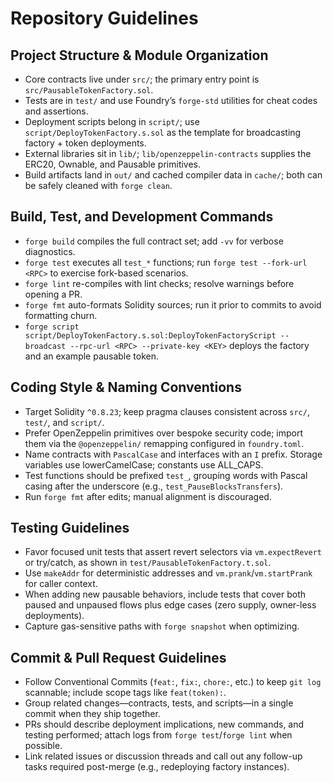 # Repository Guidelines

## Project Structure & Module Organization
- Core contracts live under `src/`; the primary entry point is `src/PausableTokenFactory.sol`.
- Tests are in `test/` and use Foundry’s `forge-std` utilities for cheat codes and assertions.
- Deployment scripts belong in `script/`; use `script/DeployTokenFactory.s.sol` as the template for broadcasting factory + token deployments.
- External libraries sit in `lib/`; `lib/openzeppelin-contracts` supplies the ERC20, Ownable, and Pausable primitives.
- Build artifacts land in `out/` and cached compiler data in `cache/`; both can be safely cleaned with `forge clean`.

## Build, Test, and Development Commands
- `forge build` compiles the full contract set; add `-vv` for verbose diagnostics.
- `forge test` executes all `test_*` functions; run `forge test --fork-url <RPC>` to exercise fork-based scenarios.
- `forge lint` re-compiles with lint checks; resolve warnings before opening a PR.
- `forge fmt` auto-formats Solidity sources; run it prior to commits to avoid formatting churn.
- `forge script script/DeployTokenFactory.s.sol:DeployTokenFactoryScript --broadcast --rpc-url <RPC> --private-key <KEY>` deploys the factory and an example pausable token.

## Coding Style & Naming Conventions
- Target Solidity `^0.8.23`; keep pragma clauses consistent across `src/`, `test/`, and `script/`.
- Prefer OpenZeppelin primitives over bespoke security code; import them via the `@openzeppelin/` remapping configured in `foundry.toml`.
- Name contracts with `PascalCase` and interfaces with an `I` prefix. Storage variables use lowerCamelCase; constants use ALL_CAPS.
- Test functions should be prefixed `test_`, grouping words with Pascal casing after the underscore (e.g., `test_PauseBlocksTransfers`).
- Run `forge fmt` after edits; manual alignment is discouraged.

## Testing Guidelines
- Favor focused unit tests that assert revert selectors via `vm.expectRevert` or try/catch, as shown in `test/PausableTokenFactory.t.sol`.
- Use `makeAddr` for deterministic addresses and `vm.prank`/`vm.startPrank` for caller context.
- When adding new pausable behaviors, include tests that cover both paused and unpaused flows plus edge cases (zero supply, owner-less deployments).
- Capture gas-sensitive paths with `forge snapshot` when optimizing.

## Commit & Pull Request Guidelines
- Follow Conventional Commits (`feat:`, `fix:`, `chore:`, etc.) to keep `git log` scannable; include scope tags like `feat(token):`.
- Group related changes—contracts, tests, and scripts—in a single commit when they ship together.
- PRs should describe deployment implications, new commands, and testing performed; attach logs from `forge test`/`forge lint` when possible.
- Link related issues or discussion threads and call out any follow-up tasks required post-merge (e.g., redeploying factory instances).
